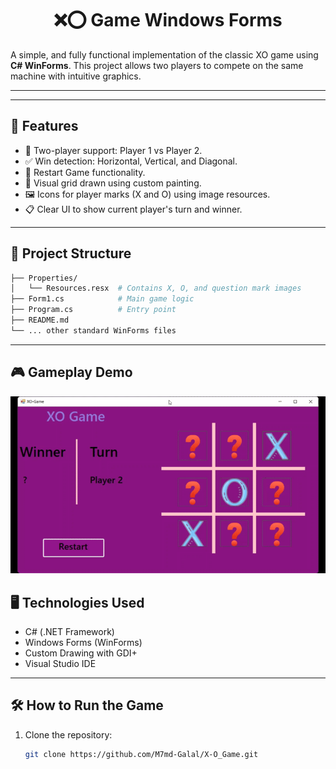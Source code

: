 <div align="center">

# ❌⭕ Game Windows Forms

</div>

A simple, and fully functional implementation of the classic XO game using **C# WinForms**. This project allows two players to compete on the same machine with intuitive graphics.

---

---

## 🧩 Features

- 🎯 Two-player support: Player 1 vs Player 2.
- ✅ Win detection: Horizontal, Vertical, and Diagonal.
- 🔁 Restart Game functionality.
- 🎨 Visual grid drawn using custom painting.
- 🖼️ Icons for player marks (X and O) using image resources.
- 📋 Clear UI to show current player's turn and winner.

---

## 🧠 Project Structure
```bash
├── Properties/
│   └── Resources.resx  # Contains X, O, and question mark images
├── Form1.cs            # Main game logic
├── Program.cs          # Entry point
├── README.md
└── ... other standard WinForms files
```

---

## 🎮 Gameplay Demo

<div align="center">

![Gameplay Demo](GIF.gif)

</div>

## 🖥️ Technologies Used

- C# (.NET Framework)
- Windows Forms (WinForms)
- Custom Drawing with GDI+
- Visual Studio IDE

---

## 🛠️ How to Run the Game

1. Clone the repository:
   ```bash
   git clone https://github.com/M7md-Galal/X-O_Game.git
